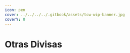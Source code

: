 ```yaml
---
icon: pen
cover: ../../../../.gitbook/assets/tcw-wip-banner.jpg
coverY: 0
---
```


# Otras Divisas

